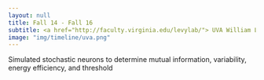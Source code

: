 ```yaml
---
layout: null
title: Fall 14 - Fall 16
subtitle: <a href="http://faculty.virginia.edu/levylab/"> UVA William Levy Lab</a>
image: "img/timeline/uva.png"
---
```

Simulated stochastic neurons to determine mutual information, variability, energy efficiency, and threshold